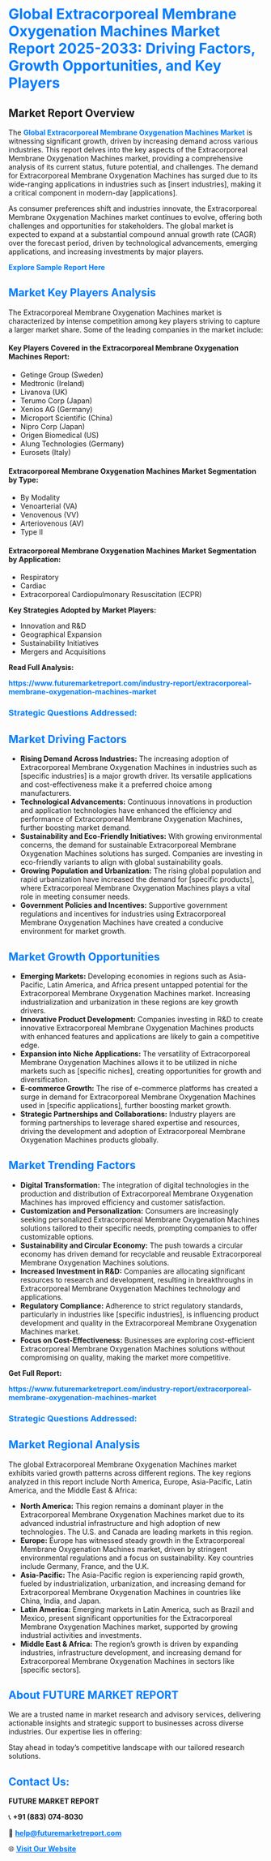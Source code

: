 <h1 style="color: #007BFF;">Global Extracorporeal Membrane Oxygenation Machines Market Report 2025-2033: Driving Factors, Growth Opportunities, and Key Players</h1>

<section id="overview">
<h2>Market Report Overview</h2>
<p>The <a href="https://www.futuremarketreport.com/industry-report/extracorporeal-membrane-oxygenation-machines-market" style="color: #007BFF; text-decoration: none;"><strong>Global Extracorporeal Membrane Oxygenation Machines Market</strong></a> is witnessing significant growth, driven by increasing demand across various industries. This report delves into the key aspects of the Extracorporeal Membrane Oxygenation Machines market, providing a comprehensive analysis of its current status, future potential, and challenges. The demand for Extracorporeal Membrane Oxygenation Machines has surged due to its wide-ranging applications in industries such as [insert industries], making it a critical component in modern-day [applications].</p>
<p>As consumer preferences shift and industries innovate, the Extracorporeal Membrane Oxygenation Machines market continues to evolve, offering both challenges and opportunities for stakeholders. The global market is expected to expand at a substantial compound annual growth rate (CAGR) over the forecast period, driven by technological advancements, emerging applications, and increasing investments by major players.</p>
</section>

<section id="overview">
<p><a href="https://www.futuremarketreport.com/request-sample/reportId=102815" style="color: #007BFF; text-decoration: none;"><strong>Explore Sample Report Here</strong></a></p>
</section>

<section id="key-players">
<h2 style="color: #007BFF;">Market Key Players Analysis</h2>
<p>The Extracorporeal Membrane Oxygenation Machines market is characterized by intense competition among key players striving to capture a larger market share. Some of the leading companies in the market include:</p>
<h4>Key Players Covered in the Extracorporeal Membrane Oxygenation Machines Report:</h4>
<ul><li>Getinge Group (Sweden)</li><li>Medtronic (Ireland)</li><li>Livanova (UK)</li><li>Terumo Corp (Japan)</li><li>Xenios AG (Germany)</li><li>Microport Scientific (China)</li><li>Nipro Corp (Japan)</li><li>Origen Biomedical (US)</li><li>Alung Technologies (Germany)</li><li>Eurosets (Italy)</li></ul>
<h4>Extracorporeal Membrane Oxygenation Machines Market Segmentation by Type:</h4>
<ul><li>By Modality</li><li>Venoarterial (VA)</li><li>Venovenous (VV)</li><li>Arteriovenous (AV)</li><li>Type II</li></ul>

<h4>Extracorporeal Membrane Oxygenation Machines Market Segmentation by Application:</h4>
<ul><li>Respiratory</li><li>Cardiac</li><li>Extracorporeal Cardiopulmonary Resuscitation (ECPR)</li></ul>
<p><strong>Key Strategies Adopted by Market Players:</strong></p>
<ul>
<li>Innovation and R&D</li>
<li>Geographical Expansion</li>
<li>Sustainability Initiatives</li>
<li>Mergers and Acquisitions</li>
</ul>
</section>

<section>
<p><strong>Read Full Analysis: </strong></p><a href="https://www.futuremarketreport.com/industry-report/extracorporeal-membrane-oxygenation-machines-market" style="color: #007BFF; text-decoration: none;"><strong>https://www.futuremarketreport.com/industry-report/extracorporeal-membrane-oxygenation-machines-market</strong></a>
<h3 style="color: #007BFF;">Strategic Questions Addressed:</h3>
</section>

<section id="driving-factors">
<h2 style="color: #007BFF;">Market Driving Factors</h2>
<ul>
<li><strong>Rising Demand Across Industries:</strong> The increasing adoption of Extracorporeal Membrane Oxygenation Machines in industries such as [specific industries] is a major growth driver. Its versatile applications and cost-effectiveness make it a preferred choice among manufacturers.</li>
<li><strong>Technological Advancements:</strong> Continuous innovations in production and application technologies have enhanced the efficiency and performance of Extracorporeal Membrane Oxygenation Machines, further boosting market demand.</li>
<li><strong>Sustainability and Eco-Friendly Initiatives:</strong> With growing environmental concerns, the demand for sustainable Extracorporeal Membrane Oxygenation Machines solutions has surged. Companies are investing in eco-friendly variants to align with global sustainability goals.</li>
<li><strong>Growing Population and Urbanization:</strong> The rising global population and rapid urbanization have increased the demand for [specific products], where Extracorporeal Membrane Oxygenation Machines plays a vital role in meeting consumer needs.</li>
<li><strong>Government Policies and Incentives:</strong> Supportive government regulations and incentives for industries using Extracorporeal Membrane Oxygenation Machines have created a conducive environment for market growth.</li>
</ul>
</section>

<section id="growth-opportunities">
<h2 style="color: #007BFF;">Market Growth Opportunities</h2>
<ul>
<li><strong>Emerging Markets:</strong> Developing economies in regions such as Asia-Pacific, Latin America, and Africa present untapped potential for the Extracorporeal Membrane Oxygenation Machines market. Increasing industrialization and urbanization in these regions are key growth drivers.</li>
<li><strong>Innovative Product Development:</strong> Companies investing in R&D to create innovative Extracorporeal Membrane Oxygenation Machines products with enhanced features and applications are likely to gain a competitive edge.</li>
<li><strong>Expansion into Niche Applications:</strong> The versatility of Extracorporeal Membrane Oxygenation Machines allows it to be utilized in niche markets such as [specific niches], creating opportunities for growth and diversification.</li>
<li><strong>E-commerce Growth:</strong> The rise of e-commerce platforms has created a surge in demand for Extracorporeal Membrane Oxygenation Machines used in [specific applications], further boosting market growth.</li>
<li><strong>Strategic Partnerships and Collaborations:</strong> Industry players are forming partnerships to leverage shared expertise and resources, driving the development and adoption of Extracorporeal Membrane Oxygenation Machines products globally.</li>
</ul>
</section>

<section id="trending-factors">
<h2 style="color: #007BFF;">Market Trending Factors</h2>
<ul>
<li><strong>Digital Transformation:</strong> The integration of digital technologies in the production and distribution of Extracorporeal Membrane Oxygenation Machines has improved efficiency and customer satisfaction.</li>
<li><strong>Customization and Personalization:</strong> Consumers are increasingly seeking personalized Extracorporeal Membrane Oxygenation Machines solutions tailored to their specific needs, prompting companies to offer customizable options.</li>
<li><strong>Sustainability and Circular Economy:</strong> The push towards a circular economy has driven demand for recyclable and reusable Extracorporeal Membrane Oxygenation Machines solutions.</li>
<li><strong>Increased Investment in R&D:</strong> Companies are allocating significant resources to research and development, resulting in breakthroughs in Extracorporeal Membrane Oxygenation Machines technology and applications.</li>
<li><strong>Regulatory Compliance:</strong> Adherence to strict regulatory standards, particularly in industries like [specific industries], is influencing product development and quality in the Extracorporeal Membrane Oxygenation Machines market.</li>
<li><strong>Focus on Cost-Effectiveness:</strong> Businesses are exploring cost-efficient Extracorporeal Membrane Oxygenation Machines solutions without compromising on quality, making the market more competitive.</li>
</ul>
</section>

<section>
<p><strong>Get Full Report: </strong></p><a href="https://www.futuremarketreport.com/industry-report/extracorporeal-membrane-oxygenation-machines-market" style="color: #007BFF; text-decoration: none;"><strong>https://www.futuremarketreport.com/industry-report/extracorporeal-membrane-oxygenation-machines-market</strong></a>
<h3 style="color: #007BFF;">Strategic Questions Addressed:</h3>
</section>


<section id="regional-analysis">
<h2 style="color: #007BFF;">Market Regional Analysis</h2>
<p>The global Extracorporeal Membrane Oxygenation Machines market exhibits varied growth patterns across different regions. The key regions analyzed in this report include North America, Europe, Asia-Pacific, Latin America, and the Middle East & Africa:</p>
<ul>
<li><strong>North America:</strong> This region remains a dominant player in the Extracorporeal Membrane Oxygenation Machines market due to its advanced industrial infrastructure and high adoption of new technologies. The U.S. and Canada are leading markets in this region.</li>
<li><strong>Europe:</strong> Europe has witnessed steady growth in the Extracorporeal Membrane Oxygenation Machines market, driven by stringent environmental regulations and a focus on sustainability. Key countries include Germany, France, and the U.K.</li>
<li><strong>Asia-Pacific:</strong> The Asia-Pacific region is experiencing rapid growth, fueled by industrialization, urbanization, and increasing demand for Extracorporeal Membrane Oxygenation Machines in countries like China, India, and Japan.</li>
<li><strong>Latin America:</strong> Emerging markets in Latin America, such as Brazil and Mexico, present significant opportunities for the Extracorporeal Membrane Oxygenation Machines market, supported by growing industrial activities and investments.</li>
<li><strong>Middle East & Africa:</strong> The region’s growth is driven by expanding industries, infrastructure development, and increasing demand for Extracorporeal Membrane Oxygenation Machines in sectors like [specific sectors].</li>
</ul>
</section>

<footer>
<h2 style="color: #007BFF;">About FUTURE MARKET REPORT</h2>
<p>We are a trusted name in market research and advisory services, delivering actionable insights and strategic support to businesses across diverse industries. Our expertise lies in offering:</p>

<p>Stay ahead in today’s competitive landscape with our tailored research solutions.</p>

<h2 style="color: #007BFF;">Contact Us:</h2>
<p><strong>FUTURE MARKET REPORT</strong></p>
<p>📞 <strong>+91 (883) 074-8030</strong></p>
<p>📧 <strong><a href="mailto:help@futuremarketreport.com" style="color: #007BFF;">help@futuremarketreport.com</a></strong></p>
<p>🌐 <strong><a href="https://www.futuremarketreport.com/" style="color: #007BFF;">Visit Our Website</a></strong></p>
</footer>